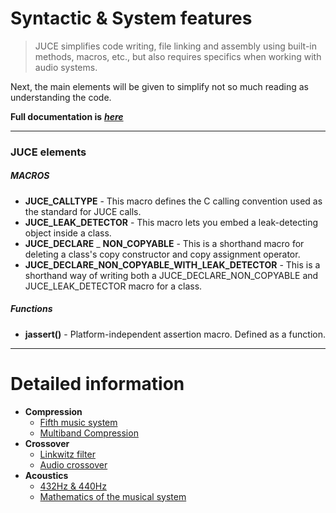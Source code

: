 # Syntactic & System features
> JUCE simplifies code writing, file linking and assembly using built-in methods, macros, etc., but also requires specifics when working with audio systems.

Next, the main elements will be given to simplify not so much reading as understanding the code.

__Full documentation is__ [___here___](https://docs.juce.com/master/group__juce__core-system.html)
***
### JUCE elements
##### MACROS
* __JUCE_CALLTYPE__ - This macro defines the C calling convention used as the standard for JUCE calls.
* __JUCE_LEAK_DETECTOR__ - This macro lets you embed a leak-detecting object inside a class.
* __JUCE_DECLARE__ _ __NON_COPYABLE__ - This is a shorthand macro for deleting a class's copy constructor and copy assignment operator.
* __JUCE_DECLARE_NON_COPYABLE_WITH_LEAK_DETECTOR__ - This is a shorthand way of writing both a JUCE_DECLARE_NON_COPYABLE and JUCE_LEAK_DETECTOR macro for a class.
##### Functions
* __jassert()__ - Platform-independent assertion macro. Defined as a function.

***
# Detailed information
* __Compression__
  * [Fifth music system](https://habr.com/ru/post/653621/) 
  * [Multiband Compression](https://emastered.com/blog/what-is-multiband-compression)
* __Crossover__
  * [Linkwitz filter](https://ru.wikipedia.org/wiki/Фильтр_Линквица_—_Райли)
  * [Audio crossover](https://translated.turbopages.org/proxy_u/en-ru.ru.468b2b81-640c482b-8ca731a4-74722d776562/https/en.wikipedia.org/wiki/Audio_crossover_capacitor)
* __Acoustics__
  * [432Hz & 440Hz](https://samesound.ru/write/116025-432hz-vs-440hz)
  * [Mathematics of the musical system](https://rainy-sunny.livejournal.com/403437.html)
